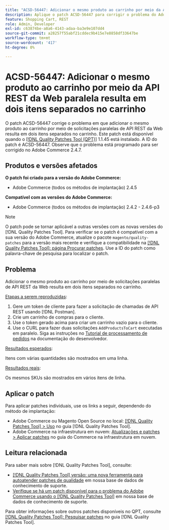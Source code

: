 ```yaml
---
title: "ACSD-56447: Adicionar o mesmo produto ao carrinho por meio da API REST da Web paralela resulta em dois itens separados no carrinho"
description: Aplique o patch ACSD-56447 para corrigir o problema do Adobe Commerce em que adicionar o mesmo produto ao carrinho por meio de solicitações paralelas de API REST da Web resulta em dois itens separados no carrinho.
feature: Shopping Cart, REST
role: Admin, Developer
exl-id: c63874be-a8a6-4143-adaa-ba3e9e107dd4
source-git-commit: a28257f55abf21cddec9b415e7e8858df33647be
workflow-type: tm+mt
source-wordcount: '417'
ht-degree: 0%

---
```


# ACSD-56447: Adicionar o mesmo produto ao carrinho por meio da API REST da Web paralela resulta em dois itens separados no carrinho

O patch ACSD-56447 corrige o problema em que adicionar o mesmo produto ao carrinho por meio de solicitações paralelas de API REST da Web resulta em dois itens separados no carrinho. Este patch está disponível quando o [[!DNL Quality Patches Tool (QPT)]](/help/announcements/adobe-commerce-announcements/magento-quality-patches-released-new-tool-to-self-serve-quality-patches.md) 1.1.45 está instalado. A ID do patch é ACSD-56447. Observe que o problema está programado para ser corrigido no Adobe Commerce 2.4.7.

## Produtos e versões afetados

**O patch foi criado para a versão do Adobe Commerce:**

* Adobe Commerce (todos os métodos de implantação) 2.4.5

**Compatível com as versões do Adobe Commerce:**

* Adobe Commerce (todos os métodos de implantação) 2.4.2 - 2.4.6-p3

>[!NOTE]
>
>O patch pode se tornar aplicável a outras versões com as novas versões do [!DNL Quality Patches Tool]. Para verificar se o patch é compatível com a sua versão do Adobe Commerce, atualize o pacote `magento/quality-patches` para a versão mais recente e verifique a compatibilidade na [[!DNL Quality Patches Tool]: página Procurar patches](https://experienceleague.adobe.com/tools/commerce-quality-patches/index.html). Use a ID do patch como palavra-chave de pesquisa para localizar o patch.

## Problema

Adicionar o mesmo produto ao carrinho por meio de solicitações paralelas de API REST da Web resulta em dois itens separados no carrinho.

<u>Etapas a serem reproduzidas</u>:

1. Gere um token de cliente para fazer a solicitação de chamadas de API REST usando [!DNL Postman].
1. Crie um carrinho de compras para o cliente.
1. Use o token gerado acima para criar um carrinho vazio para o cliente.
1. Use o CURL para fazer duas solicitações `AddProductsToCart` executadas em paralelo. Siga as instruções no [Tutorial de processamento de pedidos](https://developer.adobe.com/commerce/webapi/rest/tutorials/orders/) na documentação do desenvolvedor.

<u>Resultados esperados</u>:

Itens com várias quantidades são mostrados em uma linha.

<u>Resultados reais</u>:

Os mesmos SKUs são mostrados em vários itens de linha.

## Aplicar o patch

Para aplicar patches individuais, use os links a seguir, dependendo do método de implantação:

* Adobe Commerce ou Magento Open Source no local: [[!DNL Quality Patches Tool] > Uso](https://experienceleague.adobe.com/docs/commerce-operations/tools/quality-patches-tool/usage.html) no guia [!DNL Quality Patches Tool].
* Adobe Commerce na infraestrutura em nuvem: [Atualizações e patches > Aplicar patches](https://experienceleague.adobe.com/docs/commerce-cloud-service/user-guide/develop/upgrade/apply-patches.html) no guia do Commerce na infraestrutura em nuvem.

## Leitura relacionada

Para saber mais sobre [!DNL Quality Patches Tool], consulte:

* [[!DNL Quality Patches Tool] versão: uma nova ferramenta para autoatender patches de qualidade](/help/announcements/adobe-commerce-announcements/magento-quality-patches-released-new-tool-to-self-serve-quality-patches.md) em nossa base de dados de conhecimento de suporte.
* [Verifique se há um patch disponível para o problema do Adobe Commerce usando o [!DNL Quality Patches Tool]](/help/support-tools/patches-available-in-qpt-tool/check-patch-for-magento-issue-with-magento-quality-patches.md) em nossa base de dados de conhecimento de suporte.

Para obter informações sobre outros patches disponíveis no QPT, consulte [[!DNL Quality Patches Tool]: Pesquisar patches](https://experienceleague.adobe.com/tools/commerce-quality-patches/index.html) no guia [!DNL Quality Patches Tool].
